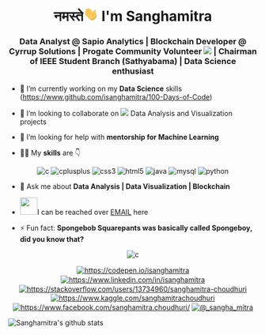 <h1 align="center">नमस्ते<img src="https://raw.githubusercontent.com/ABSphreak/ABSphreak/master/gifs/Hi.gif" width="30px"> I'm Sanghamitra
<h3 align="center"> Data Analyst @ Sapio Analytics | Blockchain Developer @ Cyrrup Solutions | Progate Community Volunteer <img src ="https://media0.giphy.com/media/M8u539G98rIxYpHnTW/source.gif" width="20px"> | Chairman of IEEE Student Branch (Sathyabama) | Data Science enthusiast</h3>
  

- 🔭 I’m currently working on my **Data Science** skills (https://www.github.com/isanghamitra/100-Days-of-Code)

- 👯 I’m looking to collaborate on <img src="https://camo.githubusercontent.com/dfc526927e2f10e47eafba73803d17bb6c551bfe/68747470733a2f2f6261646765732e66726170736f66742e636f6d2f6f732f76322f6f70656e2d736f757263652e7376673f763d313033"> Data Analysis and Visualization projects

- 🤔 I’m looking for help with **mentorship for Machine Learning**

- 👩‍💻 My **skills** are 👇

<p align="center"><img src=https://konpa.github.io/devicon/devicon.git/icons/c/c-original.svg alt=c width="20" height="20"/> <img                   src=https://konpa.github.io/devicon/devicon.git/icons/cplusplus/cplusplus-original.svg alt=cplusplus width="20" height="20"/> <img src=https://konpa.github.io/devicon/devicon.git/icons/css3/css3-original-wordmark.svg alt=css3 width="20" height="20"/> <img src=https://konpa.github.io/devicon/devicon.git/icons/html5/html5-original-wordmark.svg alt=html5 width="20" height="20"/> <img src=https://konpa.github.io/devicon/devicon.git/icons/java/java-original-wordmark.svg alt=java width="20" height="20"/> <img src=https://konpa.github.io/devicon/devicon.git/icons/mysql/mysql-original-wordmark.svg alt=mysql width="20" height="20"/> <img src=https://konpa.github.io/devicon/devicon.git/icons/python/python-original-wordmark.svg alt=python width="20" height="20"/></p><p align="center"></p>

- 💬 Ask me about **Data Analysis | Data Visualization | Blockchain**

- <img src="https://darkroom.contagious.com/1380/9086a39ef6034833b53969627a027179:5c8d9bd2210c95e89e79720e3fcf3335/mailchimp.png" width="35" height="35">I can be reached over <a href= "sanghamitrachoudhuri405@gmail.com"> EMAIL</a> here

- ⚡ Fun fact: **Spongebob Squarepants was basically called Spongeboy, did you know that?** 
<p align="center"><img src= https://hype.my/wp-content/uploads/2015/02/SpongeBob-SquarePants-Fun-Facts.jpg alt=c width="283" height="216.75"/> </p>


<p align="center">
<a href=https://codepen.io/https://codepen.io/isanghamitra target="blank"><img align="center" src=https://cdn.jsdelivr.net/npm/simple-icons@3.0.1/icons/codepen.svg alt="https://codepen.io/isanghamitra" height="20" width="20" /></a>
<a href=https://linkedin.com/in/https://www.linkedin.com/in/isanghamitra target="blank"><img align="center" src=https://cdn.jsdelivr.net/npm/simple-icons@3.0.1/icons/linkedin.svg alt="https://www.linkedin.com/in/isanghamitra" height="20" width="20" /></a>
<a href=https://stackoverflow.com/https://stackoverflow.com/users/13734960/sanghamitra-choudhuri target="blank"><img align="center" src=https://cdn.jsdelivr.net/npm/simple-icons@3.0.1/icons/stackoverflow.svg alt="https://stackoverflow.com/users/13734960/sanghamitra-choudhuri" height="20" width="20" /></a>
<a href=https://kaggle.com/https://www.kaggle.com/sanghamitrachoudhuri target="blank"><img align="center" src=https://cdn.jsdelivr.net/npm/simple-icons@3.0.1/icons/kaggle.svg alt="https://www.kaggle.com/sanghamitrachoudhuri" height="20" width="20" /></a>
<a href=https://fb.com/https://www.facebook.com/sanghamitra.choudhuri/ target="blank"><img align="center" src=https://cdn.jsdelivr.net/npm/simple-icons@3.0.1/icons/facebook.svg alt="https://www.facebook.com/sanghamitra.choudhuri/" height="20" width="20" /></a>
<a href=https://instagram.com/@_sangha_mitra target="blank"><img align="center" src=https://cdn.jsdelivr.net/npm/simple-icons@3.0.1/icons/instagram.svg alt="@_sangha_mitra" height="20" width="20" /></a>
</p>

![Sanghamitra's github stats](https://github-readme-stats.vercel.app/api?username=isanghamitra&show_icons=true&theme=tokyonight)
